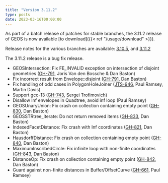 ```yaml
---
title: "Version 3.11.2"
type: posts
date: 2023-03-16T00:00:00
---
```


As part of a batch release of patches for stable branches, the 3.11.2 release of GEOS is now available [to download]({{< ref "/usage/download" >}}).

Release notes for the various branches are available:
[3.10.5](https://github.com/libgeos/geos/blob/3.10.5/NEWS), and
[3.11.2](https://github.com/libgeos/geos/blob/3.11.2/NEWS)

The 3.11.2 release is a bug fix release.

* GEOSIntersection: Fix FE_INVALID exception on intersection of disjoint geometries ([GH-791](https://github.com/libgeos/geos/issues/791), Joris Van den Bossche & Dan Baston)
* Fix incorrect result from Envelope::disjoint ([GH-791](https://github.com/libgeos/geos/issues/791), Dan Baston)
* Fix handling of odd cases in PolygonHoleJoiner ([JTS-946](https://github.com/locationtech/jts/pull/946), Paul Ramsey, Martin Davis)
* Support gcc-13 ([GH-743](https://github.com/libgeos/geos/issues/743), Sergei Trofimovich)
* Disallow Inf envelopes in Quadtree, avoid inf loop (Paul Ramsey)
* GEOSUnaryUnion: Fix crash on collection containing empty point ([GH-830](https://github.com/libgeos/geos/issues/830), Dan Baston)
* GEOSSTRtree_iterate: Do not return removed items ([GH-833](https://github.com/libgeos/geos/issues/833), Dan Baston)
* IndexedFacetDistance: Fix crash with Inf coordinates ([GH-821](https://github.com/libgeos/geos/issues/821), Dan Baston)
* HausdorffDistance: Fix crash on collection containing empty point ([GH-840](https://github.com/libgeos/geos/issues/840), Dan Baston)
* MaximumInscribedCircle: Fix infinite loop with non-finite coordinates ([GH-843](https://github.com/libgeos/geos/issues/843), Dan Baston)
* DistanceOp: Fix crash on collection containing empty point ([GH-842](https://github.com/libgeos/geos/issues/842), Dan Baston)
* Guard against non-finite distances in Buffer/OffsetCurve ([GH-661](https://github.com/libgeos/geos/issues/661), Paul Ramsey)

